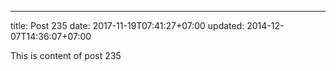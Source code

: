 ---
title: Post 235
date: 2017-11-19T07:41:27+07:00
updated: 2014-12-07T14:36:07+07:00

This is content of post 235